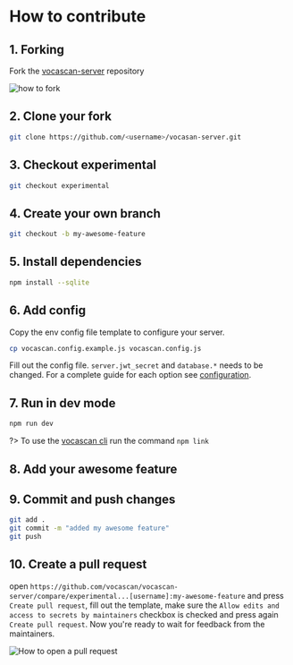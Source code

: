 # How to contribute

## 1. Forking

Fork the [vocascan-server](https://github.com/vocascan/vocascan-server) repository

![how to fork](../_media/images/vocascan-server-fork.png)

## 2. Clone your fork

```bash
git clone https://github.com/<username>/vocasan-server.git
```

## 3. Checkout experimental

```bash
git checkout experimental
```

## 4. Create your own branch

```bash
git checkout -b my-awesome-feature
```

## 5. Install dependencies

```bash
npm install --sqlite
```

## 6. Add config

Copy the env config file template to configure your server.

```bash
cp vocascan.config.example.js vocascan.config.js
```

Fill out the config file. `server.jwt_secret` and `database.*` needs to be changed. For a complete guide for each option
see [configuration](vocascan-server/configuration).

## 7. Run in dev mode

```bash
npm run dev
```

?> To use the [vocascan cli](vocascan-server/cli) run the command `npm link`

## 8. Add your awesome feature

## 9. Commit and push changes

```bash
git add .
git commit -m "added my awesome feature"
git push
```

## 10. Create a pull request

open `https://github.com/vocascan/vocascan-server/compare/experimental...[username]:my-awesome-feature` and press
`Create pull request`, fill out the template, make sure the `Allow edits and access to secrets by maintainers` checkbox
is checked and press again `Create pull request`. Now you're ready to wait for feedback from the maintainers.

![How to open a pull request](../_media/images/vocascan-desktop-pull-request.png)
